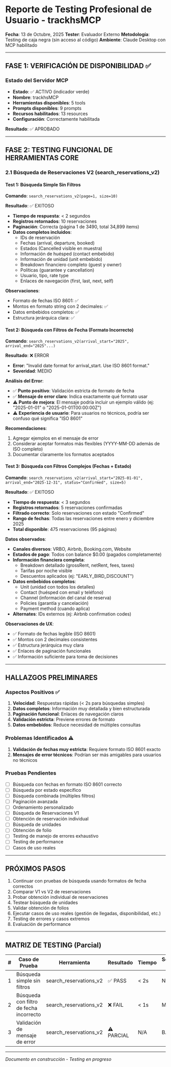 # Reporte de Testing Profesional de Usuario - trackhsMCP

**Fecha**: 13 de Octubre, 2025
**Tester**: Evaluador Externo
**Metodología**: Testing de caja negra (sin acceso al código)
**Ambiente**: Claude Desktop con MCP habilitado

---

## FASE 1: VERIFICACIÓN DE DISPONIBILIDAD ✅

### Estado del Servidor MCP
- **Estado**: ✅ ACTIVO (indicador verde)
- **Nombre**: trackhsMCP
- **Herramientas disponibles**: 5 tools
- **Prompts disponibles**: 9 prompts
- **Recursos habilitados**: 13 resources
- **Configuración**: Correctamente habilitada

**Resultado**: ✅ APROBADO

---

## FASE 2: TESTING FUNCIONAL DE HERRAMIENTAS CORE

### 2.1 Búsqueda de Reservaciones V2 (search_reservations_v2)

#### Test 1: Búsqueda Simple Sin Filtros
**Comando**: `search_reservations_v2(page=1, size=10)`

**Resultado**: ✅ EXITOSO
- **Tiempo de respuesta**: < 2 segundos
- **Registros retornados**: 10 reservaciones
- **Paginación**: Correcta (página 1 de 3490, total 34,899 items)
- **Datos completos incluidos**:
  - IDs de reservación
  - Fechas (arrival, departure, booked)
  - Estados (Cancelled visible en muestra)
  - Información de huésped (contact embebido)
  - Información de unidad (unit embebido)
  - Breakdown financiero completo (guest y owner)
  - Políticas (guarantee y cancellation)
  - Usuario, tipo, rate type
  - Enlaces de navegación (first, last, next, self)

**Observaciones**:
- Formato de fechas ISO 8601: ✅
- Montos en formato string con 2 decimales: ✅
- Datos embebidos completos: ✅
- Estructura jerárquica clara: ✅

#### Test 2: Búsqueda con Filtros de Fecha (Formato Incorrecto)
**Comando**: `search_reservations_v2(arrival_start="2025", arrival_end="2025"...)`

**Resultado**: ❌ ERROR
- **Error**: "Invalid date format for arrival_start. Use ISO 8601 format."
- **Severidad**: MEDIO

**Análisis del Error**:
- ✅ **Punto positivo**: Validación estricta de formato de fecha
- ✅ **Mensaje de error claro**: Indica exactamente qué formato usar
- ⚠️ **Punto de mejora**: El mensaje podría incluir un ejemplo válido (ej: "2025-01-01" o "2025-01-01T00:00:00Z")
- ⚠️ **Experiencia de usuario**: Para usuarios no técnicos, podría ser confuso qué significa "ISO 8601"

**Recomendaciones**:
1. Agregar ejemplos en el mensaje de error
2. Considerar aceptar formatos más flexibles (YYYY-MM-DD además de ISO completo)
3. Documentar claramente los formatos aceptados

#### Test 3: Búsqueda con Filtros Complejos (Fechas + Estado)
**Comando**: `search_reservations_v2(arrival_start="2025-01-01", arrival_end="2025-12-31", status="Confirmed", size=5)`

**Resultado**: ✅ EXITOSO
- **Tiempo de respuesta**: < 3 segundos
- **Registros retornados**: 5 reservaciones confirmadas
- **Filtrado correcto**: Solo reservaciones con estado "Confirmed"
- **Rango de fechas**: Todas las reservaciones entre enero y diciembre 2025
- **Total disponible**: 475 reservaciones (95 páginas)

**Datos observados**:
- **Canales diversos**: VRBO, Airbnb, Booking.com, Website
- **Estados de pago**: Todos con balance $0.00 (pagados completamente)
- **Información financiera completa**:
  - Breakdown detallado (grossRent, netRent, fees, taxes)
  - Tarifas por noche visible
  - Descuentos aplicados (ej: "EARLY_BIRD_DISCOUNT")
- **Datos embebidos completos**:
  - Unit (unidad con todos los detalles)
  - Contact (huésped con email y teléfono)
  - Channel (información del canal de reserva)
  - Policies (garantía y cancelación)
  - Payment method (cuando aplica)
- **Alternates**: IDs externos (ej: Airbnb confirmation codes)

**Observaciones de UX**:
- ✅ Formato de fechas legible (ISO 8601)
- ✅ Montos con 2 decimales consistentes
- ✅ Estructura jerárquica muy clara
- ✅ Enlaces de paginación funcionales
- ✅ Información suficiente para toma de decisiones

---

## HALLAZGOS PRELIMINARES

### Aspectos Positivos ✅
1. **Velocidad**: Respuestas rápidas (< 2s para búsquedas simples)
2. **Datos completos**: Información muy detallada y bien estructurada
3. **Paginación funcional**: Enlaces de navegación claros
4. **Validación estricta**: Previene errores de formato
5. **Datos embebidos**: Reduce necesidad de múltiples consultas

### Problemas Identificados ⚠️
1. **Validación de fechas muy estricta**: Requiere formato ISO 8601 exacto
2. **Mensajes de error técnicos**: Podrían ser más amigables para usuarios no técnicos

### Pruebas Pendientes
- [ ] Búsqueda con fechas en formato ISO 8601 correcto
- [ ] Búsqueda por estado específico
- [ ] Búsqueda combinada (múltiples filtros)
- [ ] Paginación avanzada
- [ ] Ordenamiento personalizado
- [ ] Búsqueda de Reservaciones V1
- [ ] Obtención de reservación individual
- [ ] Búsqueda de unidades
- [ ] Obtención de folio
- [ ] Testing de manejo de errores exhaustivo
- [ ] Testing de performance
- [ ] Casos de uso reales

---

## PRÓXIMOS PASOS

1. Continuar con pruebas de búsqueda usando formatos de fecha correctos
2. Comparar V1 vs V2 de reservaciones
3. Probar obtención individual de reservaciones
4. Testear búsqueda de unidades
5. Validar obtención de folios
6. Ejecutar casos de uso reales (gestión de llegadas, disponibilidad, etc.)
7. Testing de errores y casos extremos
8. Evaluación de performance

---

## MATRIZ DE TESTING (Parcial)

| # | Caso de Prueba | Herramienta | Resultado | Tiempo | Severidad Error |
|---|----------------|-------------|-----------|--------|-----------------|
| 1 | Búsqueda simple sin filtros | search_reservations_v2 | ✅ PASS | < 2s | N/A |
| 2 | Búsqueda con filtro de fecha incorrecto | search_reservations_v2 | ❌ FAIL | < 1s | MEDIO |
| 3 | Validación de mensaje de error | search_reservations_v2 | ⚠️ PARCIAL | N/A | BAJO |

---

*Documento en construcción - Testing en progreso*

